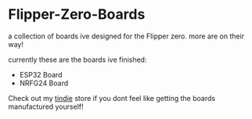 # Flipper-Zero-Boards
a collection of boards ive designed for the Flipper zero. more are on their way!

currently these are the boards ive finished:
- ESP32 Board
- NRFG24 Board

Check out my [tindie](https://www.tindie.com/stores/drb0rk/) store if you dont feel like getting the boards manufactured yourself!
